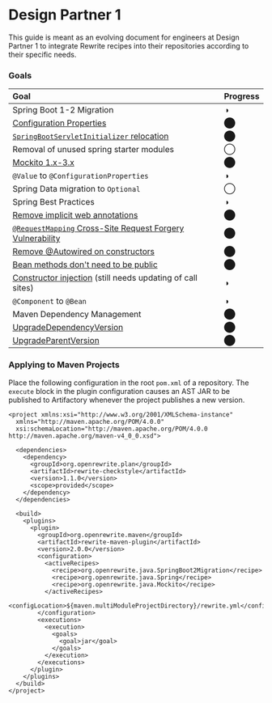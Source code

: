 # Design Partner 1

This guide is meant as an evolving document for engineers at Design Partner 1 to integrate Rewrite recipes into their repositories according to their specific needs.

### Goals

| Goal | Progress |
| :--- | :--- |
| Spring Boot 1-2 Migration | ◑ |
|         [Configuration Properties](../java/spring/spring-boot-2-migration/springbootconfiguration.md) | ⬤ |
|         [`SpringBootServletInitializer` relocation](../java/spring/spring-boot-2-migration/springbootservletinitializerpackage.md) | ⬤ |
|         Removal of unused spring starter modules | ◯ |
|         [Mockito 1.x-3.x](../java/mockito/) | ⬤ |
|         `@Value` to `@ConfigurationProperties` | ◑ |
|         Spring Data migration to `Optional` | ◯ |
| Spring Best Practices | ◑ |
|         [Remove implicit web annotations](../java/spring/best-practices/implicitwebannotationnames.md) | ⬤ |
|         [`@RequestMapping` Cross-Site Request Forgery Vulnerability](../java/spring/best-practices/norequestmappingannotation.md) | ⬤ |
|         [Remove @Autowired on constructors](../java/spring/best-practices/noautowired.md) | ⬤ |
|         [Bean methods don't need to be public](../java/spring/best-practices/beanmethodsnotpublic.md) | ⬤ |
|         [Constructor injection](../java/spring/best-practices/constructorinjection.md) \(still needs updating of call sites\) | ◑ |
|         `@Component` to `@Bean` | ◑ |
| Maven Dependency Management | ⬤ |
|         [UpgradeDependencyVersion](../maven/transforming-maven-poms/upgradedependencyversion.md) | ⬤ |
|         [UpgradeParentVersion](../maven/transforming-maven-poms/upgradeparentversion.md) | ⬤ |

### Applying to Maven Projects

Place the following configuration in the root `pom.xml` of a repository. The `execute` block in the plugin configuration causes an AST JAR to be published to Artifactory whenever the project publishes a new version.

```markup
<project xmlns:xsi="http://www.w3.org/2001/XMLSchema-instance"
  xmlns="http://maven.apache.org/POM/4.0.0"
  xsi:schemaLocation="http://maven.apache.org/POM/4.0.0 http://maven.apache.org/maven-v4_0_0.xsd">
    
  <dependencies>
    <dependency>
      <groupId>org.openrewrite.plan</groupId>
      <artifactId>rewrite-checkstyle</artifactId>
      <version>1.1.0</version>
      <scope>provided</scope>
    </dependency>
  </dependencies>
    
  <build>
    <plugins>
      <plugin>
        <groupId>org.openrewrite.maven</groupId>
        <artifactId>rewrite-maven-plugin</artifactId>
        <version>2.0.0</version>
        <configuration>
          <activeRecipes>
            <recipe>org.openrewrite.java.SpringBoot2Migration</recipe>
            <recipe>org.openrewrite.java.Spring</recipe>
            <recipe>org.openrewrite.java.Mockito</recipe>
          </activeRecipes>
          <configLocation>${maven.multiModuleProjectDirectory}/rewrite.yml</configLocation>
        </configuration>
        <executions>
          <execution>
            <goals>
              <goal>jar</goal>
            </goals>
          </execution>
        </executions>
      </plugin>
    </plugins>
  </build>
</project>
```

